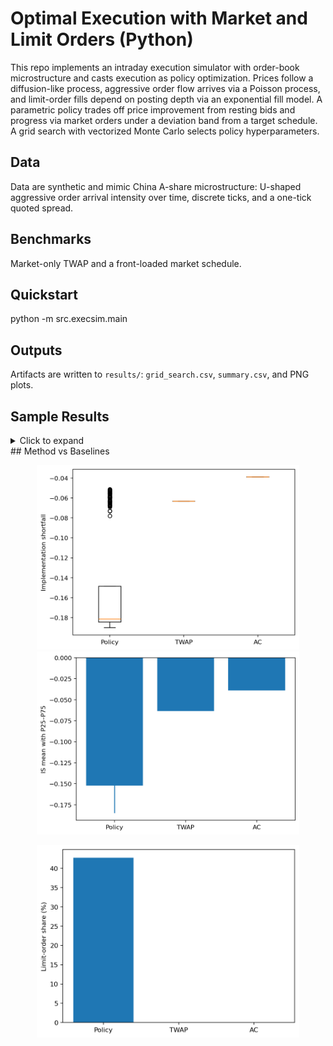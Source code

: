 # Optimal Execution with Market and Limit Orders (Python)

This repo implements an intraday execution simulator with order-book microstructure and casts execution as policy optimization. Prices follow a diffusion-like process, aggressive order flow arrives via a Poisson process, and limit-order fills depend on posting depth via an exponential fill model. A parametric policy trades off price improvement from resting bids and progress via market orders under a deviation band from a target schedule. A grid search with vectorized Monte Carlo selects policy hyperparameters.

## Data
Data are synthetic and mimic China A-share microstructure: U-shaped aggressive order arrival intensity over time, discrete ticks, and a one-tick quoted spread.

## Benchmarks
Market-only TWAP and a front-loaded market schedule.

## Quickstart
python -m src.execsim.main

## Outputs
Artifacts are written to `results/`: `grid_search.csv`, `summary.csv`, and PNG plots.
## Sample Results
<details>
<summary>Click to expand</summary>

<p align="center">
  <img src="./assets/price.png" width="420" alt="Mid price path">
  <img src="./assets/inventory.png" width="420" alt="Target vs filled inventory">
</p>

<p align="center">
  <img src="./assets/depth.png" width="600" alt="Posted depth over time">
</p>

</details>
## Method vs Baselines

<p align="center">
  <img src="./assets/compare_box.png" width="420" alt="IS distribution: Policy vs TWAP vs AC">
  <img src="./assets/compare_bar.png" width="420" alt="IS mean with P25–P75">
</p>

<p align="center">
  <img src="./assets/limit_share_bar.png" width="420" alt="Limit-order share by policy">
</p>

